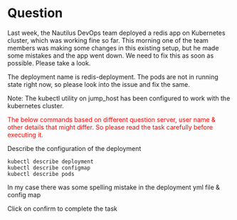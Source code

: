 # Question
Last week, the Nautilus DevOps team deployed a redis app on Kubernetes cluster, which was working fine so far. This morning one of the team members was making some changes in this existing setup, but he made some mistakes and the app went down. We need to fix this as soon as possible. Please take a look.

The deployment name is redis-deployment. The pods are not in running state right now, so please look into the issue and fix the same.

Note: The kubectl utility on jump_host has been configured to work with the kubernetes cluster.

<span style="color: red;">The below commands based on different question server, user name & other details that might differ. So please read the task carefully before executing it. </span>

Describe the configuration of the deployment
```
kubectl describe deployment
kubectl describe configmap
kubectl describe pods
```
In my case there was some spelling mistake in the deployment yml file & config map

Click on confirm to complete the task
